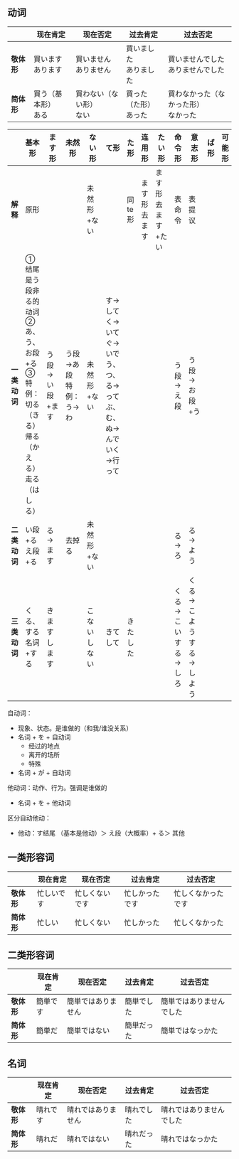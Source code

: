 ## 动词

|            | 现在肯定                 | 现在否定                     | 过去肯定                   | 过去否定                                 |
| ---------- | ------------------------ | ---------------------------- | -------------------------- | ---------------------------------------- |
| **敬体形** | 買います<br />あります   | 買いません<br />ありません   | 買いました<br />ありました | 買いませんでした<br />ありませんでした   |
| **简体形** | 買う（基本形）<br />ある | 買わない（ない形）<br />ない | 買った（た形）<br />あった | 買わなかった（なかった形）<br />なかった |



|              | 基本形                                                       | ます形             | 未然形                     | ない形             | て形                                                         | た形           | 连用形       | たい形            | 命令形                   | 意志形                       | ば形 | 可能形 | 使役形 |
| ------------ | ------------------------------------------------------------ | ------------------ | -------------------------- | ------------------ | ------------------------------------------------------------ | -------------- | ------------ | ----------------- | ------------------------ | ---------------------------- | ---- | ------ | ------ |
| **解释**     | 原形                                                         |                    |                            | 未然形+ない        |                                                              | 同te形         | ます形去ます | ます形去ます+たい | 表命令                   | 表提议                       |      |        |        |
| **一类动词** | ①结尾是う段非る的动词<br />②あ、う、お段+る<br />③特例：<br />切る（きる）<br />帰る（かえる）<br />走る（はしる） | う段→い段+ます     | う段→あ段<br />特例：う→わ | 未然形+ない        | す→して<br />く→いて<br />ぐ→いで<br />う、つ、る→って<br />ぶ、む、ぬ→んで<br />いく→行って |                |              |                   | う段→え段                | う段→お段+う                 |      |        |        |
| **二类动词** | い段+る<br />え段+る                                         | る→ます            | 去掉る                     | 未然形+ない        |                                                              |                |              |                   | る→ろ                    | る→よう                      |      |        |        |
| **三类动词** | くる、する<br />名词+する                                    | きます<br />します |                            | こない<br />しない | きて<br />して                                               | きた<br />した |              |                   | くる→こい<br />する→しろ | くる→こよう<br />する→しよう |      |        |        |

自动词：

- 现象、状态。是谁做的（和我/谁没关系）
- 名词 + を + 自动词
  - 经过的地点
  - 离开的场所
  - 特殊
- 名词 + が + 自动词

他动词：动作、行为。强调是谁做的

- 名词 + を + 他动词

区分自动他动：

- 他动：す结尾 （基本是他动）＞ え段（大概率）+ る＞ 其他



## 一类形容词

|            | 现在肯定   | 现在否定       | 过去肯定       | 过去否定           |
| ---------- | ---------- | -------------- | -------------- | ------------------ |
| **敬体形** | 忙しいです | 忙しくないです | 忙しかったです | 忙しくなかったです |
| **简体形** | 忙しい     | 忙しくない     | 忙しかった     | 忙しくなかった     |

## 二类形容词

|            | 现在肯定 | 现在否定           | 过去肯定   | 过去否定                 |
| ---------- | -------- | ------------------ | ---------- | ------------------------ |
| **敬体形** | 簡単です | 簡単ではありません | 簡単でした | 簡単ではありませんでした |
| **简体形** | 簡単だ   | 簡単ではない       | 簡単だった | 簡単ではなっかた         |

## 名词



|            | 现在肯定 | 现在否定           | 过去肯定   | 过去否定                 |
| ---------- | -------- | ------------------ | ---------- | ------------------------ |
| **敬体形** | 晴れです | 晴れではありません | 晴れでした | 晴れではありませんでした |
| **简体形** | 晴れだ   | 晴れではない       | 晴れだった | 晴れではなっかた         |
